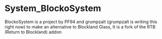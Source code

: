 # System_BlockoSystem
BlockoSystem is a project by PF94 and grumpzalt (grumpzalt is writing this right now) to make an alternative to Blockland Glass, It is a fork of the RTB (Return to Blockland) addon
